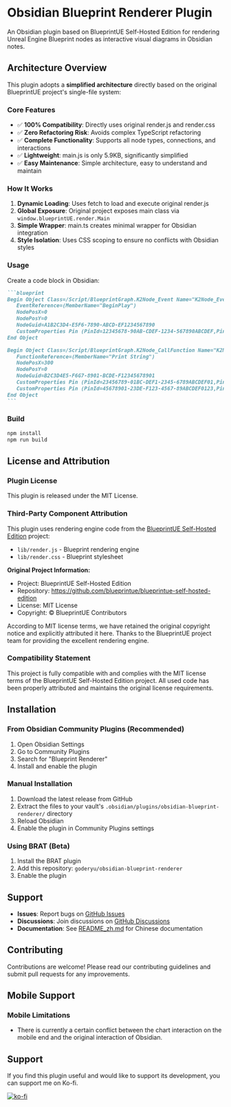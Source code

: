 # Obsidian Blueprint Renderer Plugin

An Obsidian plugin based on BlueprintUE Self-Hosted Edition for rendering Unreal Engine Blueprint nodes as interactive visual diagrams in Obsidian notes.

## Architecture Overview

This plugin adopts a **simplified architecture** directly based on the original BlueprintUE project's single-file system:

### Core Features

- ✅ **100% Compatibility**: Directly uses original render.js and render.css
- ✅ **Zero Refactoring Risk**: Avoids complex TypeScript refactoring
- ✅ **Complete Functionality**: Supports all node types, connections, and interactions
- ✅ **Lightweight**: main.js is only 5.9KB, significantly simplified
- ✅ **Easy Maintenance**: Simple architecture, easy to understand and maintain

### How It Works

1. **Dynamic Loading**: Uses fetch to load and execute original render.js
2. **Global Exposure**: Original project exposes main class via `window.blueprintUE.render.Main`
3. **Simple Wrapper**: main.ts creates minimal wrapper for Obsidian integration
4. **Style Isolation**: Uses CSS scoping to ensure no conflicts with Obsidian styles

### Usage

Create a code block in Obsidian:

````markdown
```blueprint
Begin Object Class=/Script/BlueprintGraph.K2Node_Event Name="K2Node_Event_0"
   EventReference=(MemberName="BeginPlay")
   NodePosX=0
   NodePosY=0
   NodeGuid=A1B2C3D4-E5F6-7890-ABCD-EF1234567890
   CustomProperties Pin (PinId=12345678-90AB-CDEF-1234-567890ABCDEF,PinName="exec",Direction="EGPD_Output",PinType.PinCategory="exec")
End Object

Begin Object Class=/Script/BlueprintGraph.K2Node_CallFunction Name="K2Node_CallFunction_0"
   FunctionReference=(MemberName="Print String")
   NodePosX=300
   NodePosY=0
   NodeGuid=B2C3D4E5-F6G7-8901-BCDE-F12345678901
   CustomProperties Pin (PinId=23456789-01BC-DEF1-2345-6789ABCDEF01,PinName="exec",Direction="EGPD_Input",PinType.PinCategory="exec",LinkedTo=(K2Node_Event_0 12345678-90AB-CDEF-1234-567890ABCDEF,))
   CustomProperties Pin (PinId=45678901-23DE-F123-4567-89ABCDEF0123,PinName="In String",Direction="EGPD_Input",PinType.PinCategory="string",DefaultValue="Hello World!")
End Object
```
````

### Build

```bash
npm install
npm run build
```

## License and Attribution

### Plugin License
This plugin is released under the MIT License.

### Third-Party Component Attribution
This plugin uses rendering engine code from the [BlueprintUE Self-Hosted Edition](https://github.com/blueprintue/blueprintue-self-hosted-edition) project:

- `lib/render.js` - Blueprint rendering engine
- `lib/render.css` - Blueprint stylesheet

**Original Project Information:**
- Project: BlueprintUE Self-Hosted Edition
- Repository: https://github.com/blueprintue/blueprintue-self-hosted-edition
- License: MIT License
- Copyright: © BlueprintUE Contributors

According to MIT license terms, we have retained the original copyright notice and explicitly attributed it here. Thanks to the BlueprintUE project team for providing the excellent rendering engine.

### Compatibility Statement
This project is fully compatible with and complies with the MIT license terms of the BlueprintUE Self-Hosted Edition project. All used code has been properly attributed and maintains the original license requirements.

## Installation

### From Obsidian Community Plugins (Recommended)
1. Open Obsidian Settings
2. Go to Community Plugins
3. Search for "Blueprint Renderer"
4. Install and enable the plugin

### Manual Installation
1. Download the latest release from GitHub
2. Extract the files to your vault's `.obsidian/plugins/obsidian-blueprint-renderer/` directory
3. Reload Obsidian
4. Enable the plugin in Community Plugins settings

### Using BRAT (Beta)
1. Install the BRAT plugin
2. Add this repository: `goderyu/obsidian-blueprint-renderer`
3. Enable the plugin

## Support

- **Issues**: Report bugs on [GitHub Issues](https://github.com/goderyu/obsidian-blueprint-renderer/issues)
- **Discussions**: Join discussions on [GitHub Discussions](https://github.com/goderyu/obsidian-blueprint-renderer/discussions)
- **Documentation**: See [README_zh.md](README_zh.md) for Chinese documentation

## Contributing

Contributions are welcome! Please read our contributing guidelines and submit pull requests for any improvements.

## Mobile Support

### Mobile Limitations

- There is currently a certain conflict between the chart interaction on the mobile end and the original interaction of Obsidian.

## Support

If you find this plugin useful and would like to support its development, you can support me on Ko-fi.

[![ko-fi](https://ko-fi.com/img/githubbutton_sm.svg)](https://ko-fi.com/goderyu)